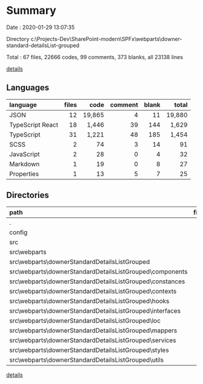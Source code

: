 # Summary

Date : 2020-01-29 13:07:35

Directory c:\Projects-Dev\SharePoint-modern\SPFx\webparts\downer-standard-detailsList-grouped

Total : 67 files,  22666 codes, 99 comments, 373 blanks, all 23138 lines

[details](details.md)

## Languages
| language | files | code | comment | blank | total |
| :--- | ---: | ---: | ---: | ---: | ---: |
| JSON | 12 | 19,865 | 4 | 11 | 19,880 |
| TypeScript React | 18 | 1,446 | 39 | 144 | 1,629 |
| TypeScript | 31 | 1,221 | 48 | 185 | 1,454 |
| SCSS | 2 | 74 | 3 | 14 | 91 |
| JavaScript | 2 | 28 | 0 | 4 | 32 |
| Markdown | 1 | 19 | 0 | 8 | 27 |
| Properties | 1 | 13 | 5 | 7 | 25 |

## Directories
| path | files | code | comment | blank | total |
| :--- | ---: | ---: | ---: | ---: | ---: |
| . | 67 | 22,666 | 99 | 373 | 23,138 |
| config | 6 | 59 | 0 | 3 | 62 |
| src | 53 | 2,797 | 94 | 347 | 3,238 |
| src\webparts | 52 | 2,797 | 93 | 346 | 3,236 |
| src\webparts\downerStandardDetailsListGrouped | 52 | 2,797 | 93 | 346 | 3,236 |
| src\webparts\downerStandardDetailsListGrouped\components | 9 | 949 | 7 | 79 | 1,035 |
| src\webparts\downerStandardDetailsListGrouped\constances | 1 | 144 | 0 | 8 | 152 |
| src\webparts\downerStandardDetailsListGrouped\contexts | 5 | 192 | 20 | 35 | 247 |
| src\webparts\downerStandardDetailsListGrouped\hooks | 1 | 28 | 0 | 5 | 33 |
| src\webparts\downerStandardDetailsListGrouped\interfaces | 9 | 152 | 0 | 18 | 170 |
| src\webparts\downerStandardDetailsListGrouped\loc | 2 | 16 | 0 | 2 | 18 |
| src\webparts\downerStandardDetailsListGrouped\mappers | 3 | 243 | 32 | 34 | 309 |
| src\webparts\downerStandardDetailsListGrouped\services | 1 | 298 | 9 | 48 | 355 |
| src\webparts\downerStandardDetailsListGrouped\styles | 4 | 188 | 3 | 27 | 218 |
| src\webparts\downerStandardDetailsListGrouped\utils | 15 | 125 | 10 | 43 | 178 |

[details](details.md)